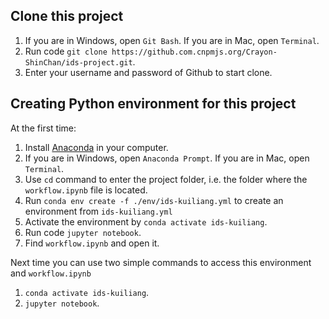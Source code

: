 ## Clone this project

1. If you are in Windows, open `Git Bash`. If you are in Mac, open `Terminal`.
2. Run code `git clone https://github.com.cnpmjs.org/Crayon-ShinChan/ids-project.git`.
3. Enter your username and password of Github to start clone.

## Creating Python environment for this project

At the first time:

1. Install [Anaconda](https://docs.anaconda.com/anaconda/install/) in your computer.
2. If you are in Windows, open `Anaconda Prompt`. If you are in Mac, open `Terminal`.
3. Use `cd` command to enter the project folder, i.e. the folder where the `workflow.ipynb` file is located.
4. Run `conda env create -f ./env/ids-kuiliang.yml` to create an environment from `ids-kuiliang.yml`
5. Activate the environment by `conda activate ids-kuiliang`.
6. Run code `jupyter notebook`.
7. Find `workflow.ipynb` and open it.

Next time you can use two simple commands to access this environment and `workflow.ipynb`

1. `conda activate ids-kuiliang`.
2. `jupyter notebook`.
